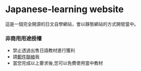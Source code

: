 # Japanese-learning website

這是一個完全開源的日文自學網站，會以靜態網站的方式開發當中。

### 非商用用途授權
* 禁止透過出售日語教材進行獲利
* 請[郵件聯絡](mailto:whitelistna1@gmail.com)我
* 當您完成以上要求後,您可以免費使用當中教材
